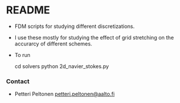 # README #

* FDM scripts for studying different discretizations.
* I use these mostly for studying the effect of grid stretching on the accurarcy of different schemes.
* To run 

    cd solvers
    python 2d_navier_stokes.py


### Contact ###

* Petteri Peltonen petteri.peltonen@aalto.fi

